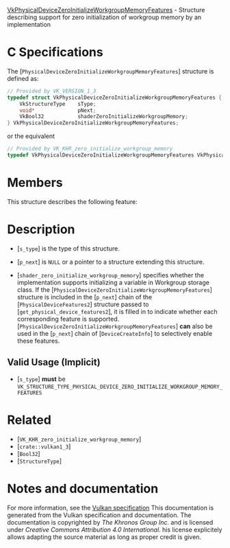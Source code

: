 [VkPhysicalDeviceZeroInitializeWorkgroupMemoryFeatures](https://www.khronos.org/registry/vulkan/specs/1.3-extensions/man/html/VkPhysicalDeviceZeroInitializeWorkgroupMemoryFeatures.html) - Structure describing support for zero initialization of workgroup memory by an implementation

# C Specifications
The [`PhysicalDeviceZeroInitializeWorkgroupMemoryFeatures`] structure is
defined as:
```c
// Provided by VK_VERSION_1_3
typedef struct VkPhysicalDeviceZeroInitializeWorkgroupMemoryFeatures {
    VkStructureType    sType;
    void*              pNext;
    VkBool32           shaderZeroInitializeWorkgroupMemory;
} VkPhysicalDeviceZeroInitializeWorkgroupMemoryFeatures;
```
or the equivalent
```c
// Provided by VK_KHR_zero_initialize_workgroup_memory
typedef VkPhysicalDeviceZeroInitializeWorkgroupMemoryFeatures VkPhysicalDeviceZeroInitializeWorkgroupMemoryFeaturesKHR;
```

# Members
This structure describes the following feature:

# Description
- [`s_type`] is the type of this structure.
- [`p_next`] is `NULL` or a pointer to a structure extending this structure.

- [`shader_zero_initialize_workgroup_memory`] specifies whether the implementation supports initializing a variable in Workgroup storage class.
If the [`PhysicalDeviceZeroInitializeWorkgroupMemoryFeatures`] structure is included in the [`p_next`] chain of the
[`PhysicalDeviceFeatures2`] structure passed to
[`get_physical_device_features2`], it is filled in to indicate whether each
corresponding feature is supported.
[`PhysicalDeviceZeroInitializeWorkgroupMemoryFeatures`] **can**  also be used in the [`p_next`] chain of
[`DeviceCreateInfo`] to selectively enable these features.
## Valid Usage (Implicit)
-  [`s_type`] **must**  be `VK_STRUCTURE_TYPE_PHYSICAL_DEVICE_ZERO_INITIALIZE_WORKGROUP_MEMORY_FEATURES`

# Related
- [`VK_KHR_zero_initialize_workgroup_memory`]
- [`crate::vulkan1_3`]
- [`Bool32`]
- [`StructureType`]

# Notes and documentation
For more information, see the [Vulkan specification](https://www.khronos.org/registry/vulkan/specs/1.3-extensions/html/vkspec.html)
This documentation is generated from the Vulkan specification and documentation.
The documentation is copyrighted by *The Khronos Group Inc.* and is licensed under *Creative Commons Attribution 4.0 International*.
his license explicitely allows adapting the source material as long as proper credit is given.
        